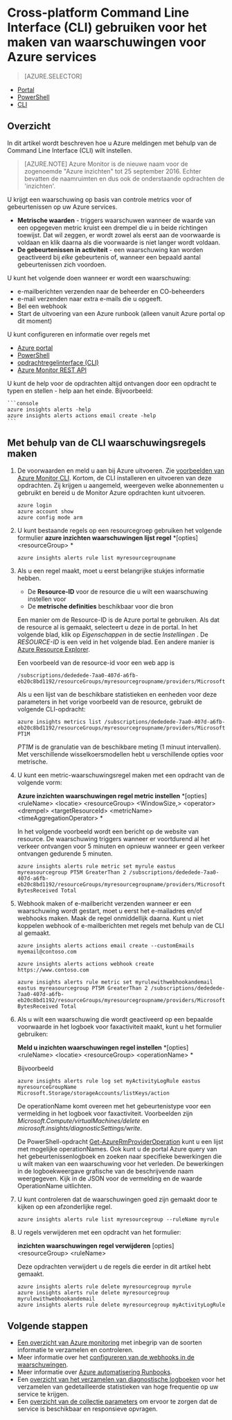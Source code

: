 <properties
    pageTitle="Cross-platform Command Line Interface (CLI) gebruiken voor het maken van waarschuwingen voor Azure services | Microsoft Azure"
    description="Gebruik de command line interface maken Azure waarschuwingen die meldingen of automatisering activeren kunnen als de opgegeven voorwaarden is voldaan."
    authors="rboucher"
    manager="carolz"
    editor=""
    services="monitoring-and-diagnostics"
    documentationCenter="monitoring-and-diagnostics"/>

<tags
    ms.service="monitoring-and-diagnostics"
    ms.workload="na"
    ms.tgt_pltfrm="na"
    ms.devlang="na"
    ms.topic="article"
    ms.date="10/24/2016"
    ms.author="robb"/>

# <a name="use-the-cross-platform-command-line-interface-cli-to-create-alerts-for-azure-services"></a>Cross-platform Command Line Interface (CLI) gebruiken voor het maken van waarschuwingen voor Azure services

> [AZURE.SELECTOR]
- [Portal](insights-alerts-portal.md)
- [PowerShell](insights-alerts-powershell.md)
- [CLI](insights-alerts-command-line-interface.md)

## <a name="overview"></a>Overzicht

In dit artikel wordt beschreven hoe u Azure meldingen met behulp van de Command Line Interface (CLI) wilt instellen.

>[AZURE.NOTE] Azure Monitor is de nieuwe naam voor de zogenoemde "Azure inzichten" tot 25 september 2016. Echter bevatten de naamruimten en dus ook de onderstaande opdrachten de 'inzichten'.

U krijgt een waarschuwing op basis van controle metrics voor of gebeurtenissen op uw Azure services.

- **Metrische waarden** - triggers waarschuwen wanneer de waarde van een opgegeven metric kruist een drempel die u in beide richtingen toewijst. Dat wil zeggen, er wordt zowel als eerst aan de voorwaarde is voldaan en klik daarna als die voorwaarde is niet langer wordt voldaan.    
- **De gebeurtenissen in activiteit** - een waarschuwing kan worden geactiveerd bij *elke* gebeurtenis of, wanneer een bepaald aantal gebeurtenissen zich voordoen.

U kunt het volgende doen wanneer er wordt een waarschuwing:

- e-mailberichten verzenden naar de beheerder en CO-beheerders
- e-mail verzenden naar extra e-mails die u opgeeft.
- Bel een webhook
- Start de uitvoering van een Azure runbook (alleen vanuit Azure portal op dit moment)

U kunt configureren en informatie over regels met

- [Azure portal](insights-alerts-portal.md)
- [PowerShell](insights-alerts-powershell.md)
- [opdrachtregelinterface (CLI)](insights-alerts-command-line-interface.md)
- [Azure Monitor REST API](https://msdn.microsoft.com/library/azure/dn931945.aspx)


U kunt de help voor de opdrachten altijd ontvangen door een opdracht te typen en stellen - help aan het einde. Bijvoorbeeld:

    ```console
    azure insights alerts -help
    azure insights alerts actions email create -help
    ```

## <a name="create-alert-rules-using-the-cli"></a>Met behulp van de CLI waarschuwingsregels maken

1. De voorwaarden en meld u aan bij Azure uitvoeren. Zie [voorbeelden van Azure Monitor CLI](insights-cli-samples.md). Kortom, de CLI installeren en uitvoeren van deze opdrachten. Zij krijgen u aangemeld, weergeven welke abonnementen u gebruikt en bereid u de Monitor Azure opdrachten kunt uitvoeren.


    ```console
    azure login
    azure account show
    azure config mode arm

    ```

2.  U kunt bestaande regels op een resourcegroep gebruiken het volgende formulier **azure inzichten waarschuwingen lijst regel** *[opties] &lt;resourceGroup&gt; *

    ```console
    azure insights alerts rule list myresourcegroupname

    ```
3. Als u een regel maakt, moet u eerst belangrijke stukjes informatie hebben.
    - De **Resource-ID** voor de resource die u wilt een waarschuwing instellen voor
    - De **metrische definities** beschikbaar voor die bron

    Een manier om de Resource-ID is de Azure portal te gebruiken. Als dat de resource al is gemaakt, selecteert u deze in de portal. In het volgende blad, klik op *Eigenschappen* in de sectie *Instellingen* . De *RESOURCE-ID* is een veld in het volgende blad. Een andere manier is [Azure Resource Explorer](https://resources.azure.com/).

    Een voorbeeld van de resource-id voor een web app is

    ```console
    /subscriptions/dededede-7aa0-407d-a6fb-eb20c8bd1192/resourceGroups/myresourcegroupname/providers/Microsoft.Web/sites/mywebsitename
    ```

    Als u een lijst van de beschikbare statistieken en eenheden voor deze parameters in het vorige voorbeeld van de resource, gebruikt de volgende CLI-opdracht:  

    ```console
    azure insights metrics list /subscriptions/dededede-7aa0-407d-a6fb-eb20c8bd1192/resourceGroups/myresourcegroupname/providers/Microsoft.Web/sites/mywebsitename PT1M
    ```

    _PT1M_ is de granulatie van de beschikbare meting (1 minuut intervallen). Met verschillende wisselkoersmodellen hebt u verschillende opties voor metrische.


4. U kunt een metric-waarschuwingsregel maken met een opdracht van de volgende vorm:

    **Azure inzichten waarschuwingen regel metric instellen** *[opties] &lt;ruleName&gt; &lt;locatie&gt; &lt;resourceGroup&gt; &lt;WindowSize,&gt; &lt;operator&gt; &lt;drempel&gt; &lt;targetResourceId&gt; &lt;metricName&gt; &lt;timeAggregationOperator&gt; *

    In het volgende voorbeeld wordt een bericht op de website van resource. De waarschuwing triggers wanneer er voortdurend al het verkeer ontvangen voor 5 minuten en opnieuw wanneer er geen verkeer ontvangen gedurende 5 minuten.

    ```console
    azure insights alerts rule metric set myrule eastus myreasourcegroup PT5M GreaterThan 2 /subscriptions/dededede-7aa0-407d-a6fb-eb20c8bd1192/resourceGroups/myresourcegroupname/providers/Microsoft.Web/sites/mywebsitename BytesReceived Total

    ```

5. Webhook maken of e-mailbericht verzenden wanneer er een waarschuwing wordt gestart, moet u eerst het e-mailadres en/of webhooks maken. Maak de regel onmiddellijk daarna. Kunt u niet koppelen webhook of e-mailberichten met regels met behulp van de CLI al gemaakt.

    ```console
    azure insights alerts actions email create --customEmails myemail@contoso.com

    azure insights alerts actions webhook create https://www.contoso.com

    azure insights alerts rule metric set myrulewithwebhookandemail eastus myreasourcegroup PT5M GreaterThan 2 /subscriptions/dededede-7aa0-407d-a6fb-eb20c8bd1192/resourceGroups/myresourcegroupname/providers/Microsoft.Web/sites/mywebsitename BytesReceived Total
    ```


6. Als u wilt een waarschuwing die wordt geactiveerd op een bepaalde voorwaarde in het logboek voor faxactiviteit maakt, kunt u het formulier gebruiken:

    **Meld u inzichten waarschuwingen regel instellen** *[opties] &lt;ruleName&gt; &lt;locatie&gt; &lt;resourceGroup&gt; &lt;operationName&gt; *

    Bijvoorbeeld

    ```console
    azure insights alerts rule log set myActivityLogRule eastus myresourceGroupName Microsoft.Storage/storageAccounts/listKeys/action
    ```

    De operationName komt overeen met het gebeurtenistype voor een vermelding in het logboek voor faxactiviteit. Voorbeelden zijn *Microsoft.Compute/virtualMachines/delete* en *microsoft.insights/diagnosticSettings/write*.

    De PowerShell-opdracht [Get-AzureRmProviderOperation](https://msdn.microsoft.com/library/mt603720.aspx) kunt u een lijst met mogelijke operationNames. Ook kunt u de portal Azure query van het gebeurtenissenlogboek en zoeken naar specifieke bewerkingen die u wilt maken van een waarschuwing voor het verleden. De bewerkingen in de logboekweergave grafische van de beschrijvende naam weergegeven. Kijk in de JSON voor de vermelding en de waarde OperationName uitlichten.   

7. U kunt controleren dat de waarschuwingen goed zijn gemaakt door te kijken op een afzonderlijke regel.

    ```console
    azure insights alerts rule list myresourcegroup --ruleName myrule
    ```

8. U regels verwijderen met een opdracht van het formulier:

    **inzichten waarschuwingen regel verwijderen** [opties] &lt;resourceGroup&gt; &lt;ruleName&gt;

    Deze opdrachten verwijdert u de regels die eerder in dit artikel hebt gemaakt.

    ```console
    azure insights alerts rule delete myresourcegroup myrule
    azure insights alerts rule delete myresourcegroup myrulewithwebhookandemail
    azure insights alerts rule delete myresourcegroup myActivityLogRule
    ```



## <a name="next-steps"></a>Volgende stappen

* [Een overzicht van Azure monitoring](monitoring-overview.md) met inbegrip van de soorten informatie te verzamelen en controleren.
* Meer informatie over het [configureren van de webhooks in de waarschuwingen](insights-webhooks-alerts.md).
* Meer informatie over [Azure automatisering Runbooks](..\automation\automation-starting-a-runbook.md).
* Een [overzicht van het verzamelen van diagnostische logboeken](monitoring-overview-of-diagnostic-logs.md) voor het verzamelen van gedetailleerde statistieken van hoge frequentie op uw service te krijgen.
* Een [overzicht van de collectie parameters](insights-how-to-customize-monitoring.md) om ervoor te zorgen dat de service is beschikbaar en responsieve opvragen.
